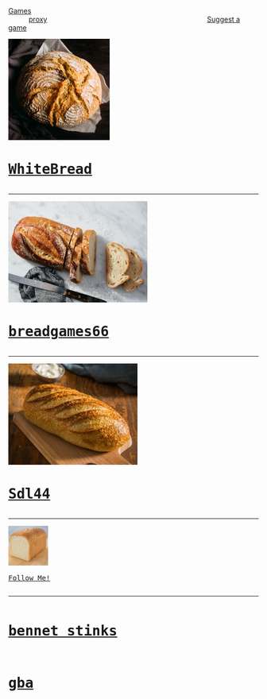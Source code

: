 
<p1>
  <a href="https://westportcoffee.github.io/Gamis/">Games</a> ⠀⠀⠀⠀⠀⠀⠀⠀⠀⠀⠀⠀⠀⠀ ⠀⠀⠀⠀⠀⠀⠀⠀⠀⠀⠀⠀⠀⠀⠀⠀⠀⠀⠀ ⠀⠀⠀⠀<a href="https://5dqqmx.sse-0.codesandbox.io/proxy/https://us13.proxysite.com/process.php?d=J8kSoNNegJn5CWgL1hQSybj0mQ%3D%3D&b=9">proxy</a>⠀⠀⠀⠀⠀⠀⠀⠀⠀⠀⠀⠀⠀⠀⠀⠀⠀ ⠀⠀⠀⠀⠀⠀⠀⠀⠀⠀⠀⠀⠀⠀<a href="https://docs.google.com/forms/d/e/1FAIpQLSe6s1JdeUukNc29NOXn3Dtuqqp-R1lhXYkBedgDhTkABbeJIg/viewform">Suggest a game</a>
</p1>
<pre><img src="IMG_0259.jpeg" width="204" height="204">
<h1><a href="https://westportcoffee.github.io/WhiteBread/">WhiteBread</a></h1></pre>
<hr>
<pre><img src="IMG_0248.jpeg" width="280" height="204">
<h1><a href="https://westportcoffee.github.io/Breadgames66/">breadgames66</a></h1></pre>
<hr>
<pre><img src="IMG_0171.jpeg" width="260" height="204">
<h1><a href="https://westportcoffee.github.io/Sdl44/">Sdl44</a></h1></pre>
<hr>
<pre><img src="IMG_0172.jpeg" width="80" height="80">
<p><a href="https://github.com/westportcoffee/">Follow Me!</a></p></pre>
<hr>
<pre><h1><a href="https://westportcoffee.github.io/Benett-stinks/">bennet stinks</a></h1></pre>
<pre><h1><a href="https://westportcoffee.github.io/GBA2.0/">gba</a></h1></pre>
